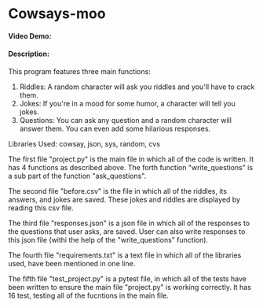 # Cowsays-moo
#### Video Demo:  <URL HERE>
#### Description:
This program features three main functions:
1. Riddles: A random character will ask you riddles and you'll have to crack them.
2. Jokes: If you're in a mood for some humor, a character will tell you jokes.
3. Questions: You can ask any question and a random character will answer them. You can even add some hilarious responses.

Libraries Used: cowsay, json, sys, random, cvs

The first file "project.py" is the main file in which all of the code is written. It has 4 functions as described above. The forth function "write_questions" is a sub part of the function "ask_questions". 

The second file "before.csv" is the file in which all of the riddles, its answers, and jokes are saved. These jokes and riddles are displayed by reading this csv file.

The third file "responses.json" is a json file in which all of the responses to the questions that user asks, are saved. User can also write responses to this json file (withi the help of the "write_questions" function).

The fourth file "requirements.txt" is a text file in which all of the libraries used, have been mentioned in one line.

The fifth file "test_project.py" is a pytest file, in which all of the tests have been written to ensure the main file "project.py" is working correctly. It has 16 test, testing all of the fucntions in the main file.